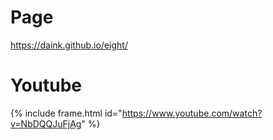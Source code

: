 # Page
https://daink.github.io/eight/

# Youtube
{% include frame.html id="https://www.youtube.com/watch?v=NbDQQJuFjAg" %}  

